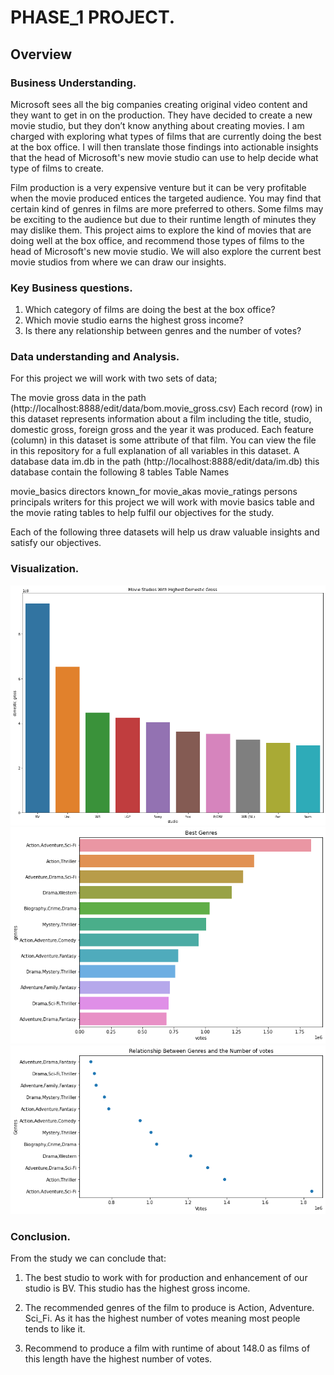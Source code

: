 # PHASE_1 PROJECT.

## Overview

### Business Understanding.

Microsoft sees all the big companies creating original video content and they want to get in on the production. They have decided to create a new movie studio, but they don’t know anything about creating movies. I am charged with exploring what types of films that are currently doing the best at the box office. I will then translate those findings into actionable insights that the head of Microsoft's new movie studio can use to help decide what type of films to create.

Film production is a very expensive venture but it can be very profitable when the movie produced entices the targeted audience. You may find that certain kind of genres in films are more preferred to others. Some films may be exciting to the audience but due to their runtime length of minutes they may dislike them. This project aims to explore the kind of movies that are doing well at the box office, and recommend those types of films to the head of Microsoft's new movie studio. We will also explore the current best movie studios from where we can draw our insights.

### Key Business questions.

1. Which category of films are doing the best at the box office?
2. Which movie studio earns the highest gross income?
3. Is there any relationship between genres and the number of votes?

### Data understanding and Analysis.
For this project we will work with two sets of data;

The movie gross data in the path (http://localhost:8888/edit/data/bom.movie_gross.csv) Each record (row) in this dataset represents information about a film including the title, studio, domestic gross, foreign gross and the year it was produced. Each feature (column) in this dataset is some attribute of that film. You can view the file in this repository for a full explanation of all variables in this dataset.
A database data im.db in the path (http://localhost:8888/edit/data/im.db) this database contain the following 8 tables
Table Names

movie_basics
directors
known_for
movie_akas
movie_ratings
persons
principals
writers
for this project we will work with movie basics table and the movie rating tables to help fulfil our objectives for the study.

Each of the following three datasets will help us draw valuable insights and satisfy our objectives.

### Visualization.
![visual](download.png)
![visual3](download2.png)
![visual2](https://github.com/kamaupaul/Phase1_project/blob/master/download%20(1).png)

### Conclusion.
From the study we can conclude that:
1. The best studio to work with for production and enhancement of our studio
    is BV. This studio has the highest gross income.

 2. The recommended genres of the film to produce is Action, Adventure. Sci_Fi.
    As it has the highest number of votes meaning most people tends to like it.

 3. Recommend to produce a film with runtime of about 148.0 as films of 
    this length have the highest number of votes.



